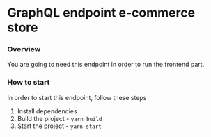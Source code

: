 # GraphQL endpoint e-commerce store

### Overview

You are going to need this endpoint in order to run the frontend part.

### How to start

In order to start this endpoint, follow these steps

1. Install dependencies
2. Build the project - `yarn build`
3. Start the project - `yarn start`
